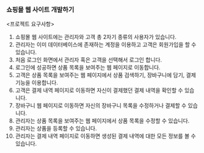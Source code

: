 ### 쇼핑몰 웹 사이트 개발하기

<프로젝트 요구사항>

1. 쇼핑몰 웹 사이트에는 관리자와 고객 총 2자기 종류의 사용자가 있습니다.
2. 관리자는 이미 데이터베이스에 존재하는 계정을 이용하고 고객은 회원가입을 할 수 있습니다.
3. 처음 로그인 화면에서 관리자 혹은 고객을 선택해서 로그인 합니다.
4. 로그인에 성공하면 상품 목록을 보여주는 웹 페이지로 이동합니다.
5. 고객은 상품 목록을 보여주는 웹 페이지에서 상품 검색하기, 장바구니에 담기, 결제 기능을 이용합니다. 
6. 고객은 결제 내역 페이지로 이동하면 자신이 결제했던 결제 내역을 확인할 수 있습니다.
7. 장바구니 웹 페이지로 이동하면 자신의 장바구니 목록을 수정하거나 결제할 수 있습니다.
8. 관리자는 상품 목록을 보여주는 웹 페이지에서 상품 목록을 수정할 수 있습니다.
9. 관리자는 상품을 등록할 수 있습니다.
10. 관리자는 결제 내역 페이지로 이동하면 생성된 결제 내역에 대한 모든 정보를 볼 수 있습니다.

